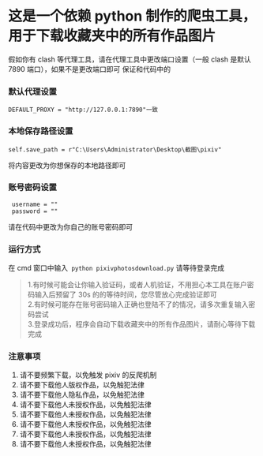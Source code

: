 # 这是一个依赖 python 制作的爬虫工具，用于下载收藏夹中的所有作品图片

假如你有 clash 等代理工具，请在代理工具中更改端口设置（一般 clash 是默认 7890 端口），如果不是更改端口即可
保证和代码中的

### 默认代理设置

```
DEFAULT_PROXY = "http://127.0.0.1:7890"一致
```

### 本地保存路径设置

```
self.save_path = r"C:\Users\Administrator\Desktop\截图\pixiv"
```

将内容更改为你想保存的本地路径即可

### 账号密码设置

```
 username = ""
 password = ""
```

请在代码中更改为你自己的账号密码即可

### 运行方式

在 cmd 窗口中输入` python pixivphotosdownload.py`
请等待登录完成

> 1.有时候可能会让你输入验证码，或者人机验证，不用担心本工具在账户密码输入后预留了 30s 的的等待时间，您尽管放心完成验证即可  
> 2.有时候可能存在账号密码输入正确也登陆不了的情况，请多次重复输入密码尝试  
> 3.登录成功后，程序会自动下载收藏夹中的所有作品图片，请耐心等待下载完成

### 注意事项

1. 请不要频繁下载，以免触发 pixiv 的反爬机制
2. 请不要下载他人版权作品，以免触犯法律
3. 请不要下载他人隐私作品，以免触犯法律
4. 请不要下载他人未授权作品，以免触犯法律
5. 请不要下载他人未授权作品，以免触犯法律
6. 请不要下载他人未授权作品，以免触犯法律
7. 请不要下载他人未授权作品，以免触犯法律
8. 请不要下载他人未授权作品，以免触犯法律
